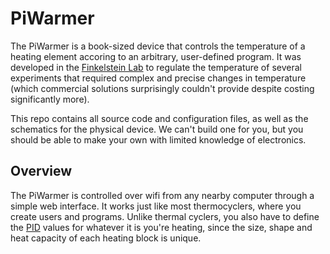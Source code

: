 # PiWarmer

The PiWarmer is a book-sized device that controls the temperature of a heating element accoring to an arbitrary, user-defined program. It was developed in the [Finkelstein Lab](http://finkelsteinlab.org/) to regulate the temperature of several experiments that required complex and precise changes in temperature (which commercial solutions surprisingly couldn't provide despite costing significantly more).

This repo contains all source code and configuration files, as well as the schematics for the physical device. We can't build one for you, but you should be able to make your own with limited knowledge of electronics.

## Overview

The PiWarmer is controlled over wifi from any nearby computer through a simple web interface. It works just like most thermocyclers, where you create users and programs. Unlike thermal cyclers, you also have to define the [PID](https://en.wikipedia.org/wiki/PID_controller) values for whatever it is you're heating, since the size, shape and heat capacity of each heating block is unique.

